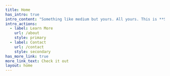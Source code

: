 ```yaml
---
title: Home
has_intro: true
intro_content: "Something like medium but yours. All yours. This is **SuperCaliFragilisticExpialidocious**! \U0001F389\n\n"
intro_actions:
  - label: Learn More
    url: /about
    style: primary
  - label: Contact
    url: /contact
    style: secondary
has_more_link: true
more_link_text: Check it out
layout: home
---
```

